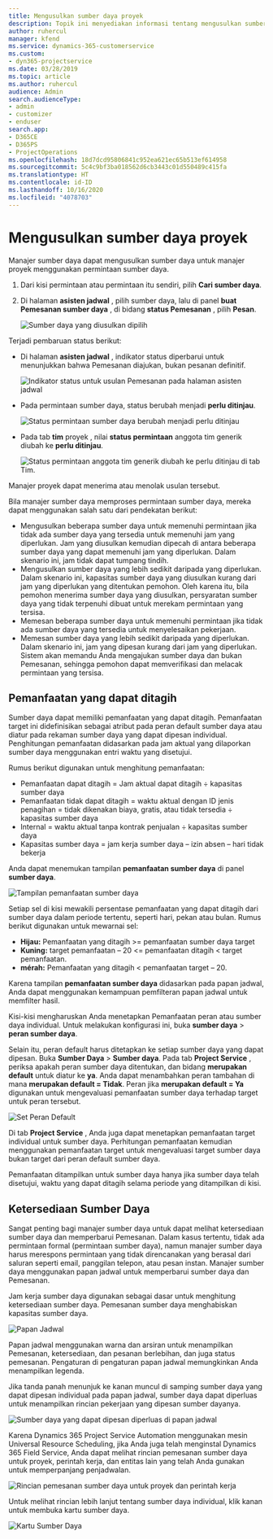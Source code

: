 ```yaml
---
title: Mengusulkan sumber daya proyek
description: Topik ini menyediakan informasi tentang mengusulkan sumber daya proyek.
author: ruhercul
manager: kfend
ms.service: dynamics-365-customerservice
ms.custom:
- dyn365-projectservice
ms.date: 03/28/2019
ms.topic: article
ms.author: ruhercul
audience: Admin
search.audienceType:
- admin
- customizer
- enduser
search.app:
- D365CE
- D365PS
- ProjectOperations
ms.openlocfilehash: 18d7dcd95806841c952ea621ec65b513ef614958
ms.sourcegitcommit: 5c4c9bf3ba018562d6cb3443c01d550489c415fa
ms.translationtype: HT
ms.contentlocale: id-ID
ms.lasthandoff: 10/16/2020
ms.locfileid: "4078703"
---
```

# <a name="propose-project-resources"></a>Mengusulkan sumber daya proyek

Manajer sumber daya dapat mengusulkan sumber daya untuk manajer proyek menggunakan permintaan sumber daya.

1. Dari kisi permintaan atau permintaan itu sendiri, pilih **Cari sumber daya**.
2. Di halaman **asisten jadwal** , pilih sumber daya, lalu di panel **buat Pemesanan sumber daya** , di bidang **status Pemesanan** , pilih **Pesan**.

    ![Sumber daya yang diusulkan dipilih](media/Resource-Management-image62.png)

Terjadi pembaruan status berikut:

- Di halaman **asisten jadwal** , indikator status diperbarui untuk menunjukkan bahwa Pemesanan diajukan, bukan pesanan definitif.

    ![Indikator status untuk usulan Pemesanan pada halaman asisten jadwal](media/Resource-Management-image63.png)

- Pada permintaan sumber daya, status berubah menjadi **perlu ditinjau**.

    ![Status permintaan sumber daya berubah menjadi perlu ditinjau](media/Resource-Management-image64.png)

- Pada tab **tim** proyek , nilai **status permintaan** anggota tim generik diubah ke **perlu ditinjau**.

    ![Status permintaan anggota tim generik diubah ke perlu ditinjau di tab Tim.](media/Resource-Management-image48.png)

Manajer proyek dapat menerima atau menolak usulan tersebut.

Bila manajer sumber daya memproses permintaan sumber daya, mereka dapat menggunakan salah satu dari pendekatan berikut:

- Mengusulkan beberapa sumber daya untuk memenuhi permintaan jika tidak ada sumber daya yang tersedia untuk memenuhi jam yang diperlukan. Jam yang diusulkan kemudian dipecah di antara beberapa sumber daya yang dapat memenuhi jam yang diperlukan. Dalam skenario ini, jam tidak dapat tumpang tindih.
- Mengusulkan sumber daya yang lebih sedikit daripada yang diperlukan. Dalam skenario ini, kapasitas sumber daya yang diusulkan kurang dari jam yang diperlukan yang ditentukan pemohon. Oleh karena itu, bila pemohon menerima sumber daya yang diusulkan, persyaratan sumber daya yang tidak terpenuhi dibuat untuk merekam permintaan yang tersisa.
- Memesan beberapa sumber daya untuk memenuhi permintaan jika tidak ada sumber daya yang tersedia untuk menyelesaikan pekerjaan.
- Memesan sumber daya yang lebih sedikit daripada yang diperlukan. Dalam skenario ini, jam yang dipesan kurang dari jam yang diperlukan. Sistem akan memandu Anda mengajukan sumber daya dan bukan Pemesanan, sehingga pemohon dapat memverifikasi dan melacak permintaan yang tersisa.

## <a name="billable-utilization"></a>Pemanfaatan yang dapat ditagih

Sumber daya dapat memiliki pemanfaatan yang dapat ditagih. Pemanfaatan target ini didefinisikan sebagai atribut pada peran default sumber daya atau diatur pada rekaman sumber daya yang dapat dipesan individual. Penghitungan pemanfaatan didasarkan pada jam aktual yang dilaporkan sumber daya menggunakan entri waktu yang disetujui.

Rumus berikut digunakan untuk menghitung pemanfaatan:

- Pemanfaatan dapat ditagih = Jam aktual dapat ditagih ÷ kapasitas sumber daya
- Pemanfaatan tidak dapat ditagih = waktu aktual dengan ID jenis penagihan = tidak dikenakan biaya, gratis, atau tidak tersedia ÷ kapasitas sumber daya
- Internal = waktu aktual tanpa kontrak penjualan ÷ kapasitas sumber daya
- Kapasitas sumber daya = jam kerja sumber daya – izin absen – hari tidak bekerja

Anda dapat menemukan tampilan **pemanfaatan sumber daya** di panel **sumber daya**.

![Tampilan pemanfaatan sumber daya](media/Resource-Management-image65.png)

Setiap sel di kisi mewakili persentase pemanfaatan yang dapat ditagih dari sumber daya dalam periode tertentu, seperti hari, pekan atau bulan. Rumus berikut digunakan untuk mewarnai sel:

- **Hijau:** Pemanfaatan yang ditagih \>= pemanfaatan sumber daya target
- **Kuning:** target pemanfaatan – 20 \<= pemanfaatan ditagih \< target pemanfaatan.
- **mérah:** Pemanfaatan yang ditagih \< pemanfaatan target – 20.

Karena tampilan **pemanfaatan sumber daya** didasarkan pada papan jadwal, Anda dapat menggunakan kemampuan pemfilteran papan jadwal untuk memfilter hasil.

Kisi-kisi mengharuskan Anda menetapkan Pemanfaatan peran atau sumber daya individual. Untuk melakukan konfigurasi ini, buka **sumber daya** \> **peran sumber daya**.

Selain itu, peran default harus ditetapkan ke setiap sumber daya yang dapat dipesan. Buka **Sumber Daya** \> **Sumber daya**. Pada tab **Project Service** , periksa apakah peran sumber daya ditentukan, dan bidang **merupakan default** untuk diatur ke **ya**. Anda dapat menambahkan peran tambahan di mana **merupakan default = Tidak**. Peran jika **merupakan default = Ya** digunakan untuk mengevaluasi pemanfaatan sumber daya terhadap target untuk peran tersebut.

![Set Peran Default](media/Resource-Management-image67.png)

Di tab **Project Service** , Anda juga dapat menetapkan pemanfaatan target individual untuk sumber daya. Perhitungan pemanfaatan kemudian menggunakan pemanfaatan target untuk mengevaluasi target sumber daya bukan target dari peran default sumber daya.

Pemanfaatan ditampilkan untuk sumber daya hanya jika sumber daya telah disetujui, waktu yang dapat ditagih selama periode yang ditampilkan di kisi.

## <a name="resource-availability"></a>Ketersediaan Sumber Daya

Sangat penting bagi manajer sumber daya untuk dapat melihat ketersediaan sumber daya dan memperbarui Pemesanan. Dalam kasus tertentu, tidak ada permintaan formal (permintaan sumber daya), namun manajer sumber daya harus merespons permintaan yang tidak direncanakan yang berasal dari saluran seperti email, panggilan telepon, atau pesan instan. Manajer sumber daya menggunakan papan jadwal untuk memperbarui sumber daya dan Pemesanan.

Jam kerja sumber daya digunakan sebagai dasar untuk menghitung ketersediaan sumber daya. Pemesanan sumber daya menghabiskan kapasitas sumber daya.

![Papan Jadwal](media/Resource-Management-image68.png)

Papan jadwal menggunakan warna dan arsiran untuk menampilkan Pemesanan, ketersediaan, dan pesanan berlebihan, dan juga status pemesanan. Pengaturan di pengaturan papan jadwal memungkinkan Anda menampilkan legenda.

Jika tanda panah menunjuk ke kanan muncul di samping sumber daya yang dapat dipesan individual pada papan jadwal, sumber daya dapat diperluas untuk menampilkan rincian pekerjaan yang dipesan sumber dayanya.

![Sumber daya yang dapat dipesan diperluas di papan jadwal](media/Resource-Management-image69.png)

Karena Dynamics 365 Project Service Automation menggunakan mesin Universal Resource Scheduling, jika Anda juga telah menginstal Dynamics 365 Field Service, Anda dapat melihat rincian pemesanan sumber daya untuk proyek, perintah kerja, dan entitas lain yang telah Anda gunakan untuk memperpanjang penjadwalan.

![Rincian pemesanan sumber daya untuk proyek dan perintah kerja](media/Resource-Management-image70.png)

Untuk melihat rincian lebih lanjut tentang sumber daya individual, klik kanan untuk membuka kartu sumber daya.

![Kartu Sumber Daya](media/Resource-Management-image71.png)
